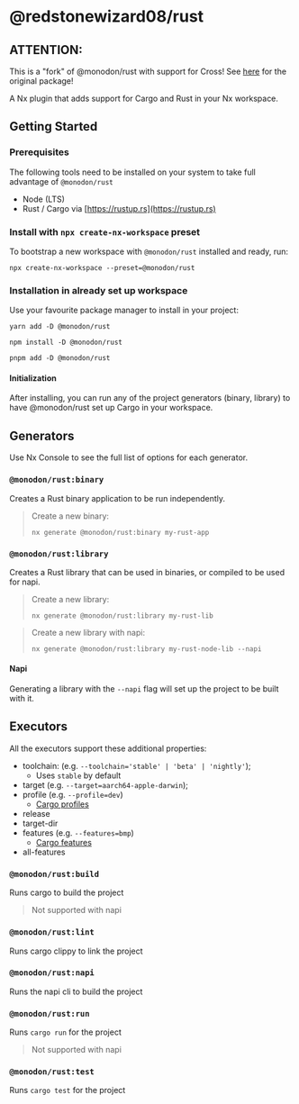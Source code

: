 # @redstonewizard08/rust

## ATTENTION:

This is a "fork" of @monodon/rust with support for Cross! See [here](https://github.com/Cammisuli/monodon/tree/main/packages/rust) for the original package!

A Nx plugin that adds support for Cargo and Rust in your Nx workspace.

## Getting Started

### Prerequisites 
The following tools need to be installed on your system to take full advantage of `@monodon/rust`
* Node (LTS)
* Rust / Cargo via [https://rustup.rs](https://rustup.rs)

### Install with `npx create-nx-workspace` preset
To bootstrap a new workspace with `@monodon/rust` installed and ready, run:

```shell
npx create-nx-workspace --preset=@monodon/rust
```

### Installation in already set up workspace
Use your favourite package manager to install in your project:

```shell
yarn add -D @monodon/rust
```

```shell
npm install -D @monodon/rust
```

```shell
pnpm add -D @monodon/rust
```

#### Initialization 

After installing, you can run any of the project generators (binary, library) to have @monodon/rust set up Cargo in your workspace.

## Generators
Use Nx Console to see the full list of options for each generator. 

### `@monodon/rust:binary`
Creates a Rust binary application to be run independently.

> Create a new binary:
> ```shell
> nx generate @monodon/rust:binary my-rust-app 
> ```

### `@monodon/rust:library`
Creates a Rust library that can be used in binaries, or compiled to be used for napi. 

> Create a new library:
> ```shell
> nx generate @monodon/rust:library my-rust-lib
> ```

> Create a new library with napi:
> ```shell
> nx generate @monodon/rust:library my-rust-node-lib --napi
> ```

#### Napi
Generating a library with the `--napi` flag will set up the project to be built with it.

## Executors
All the executors support these additional properties:
* toolchain: (e.g. `--toolchain='stable' | 'beta' | 'nightly'`); 
  * Uses `stable` by default
* target (e.g. `--target=aarch64-apple-darwin`); 
* profile (e.g. `--profile=dev`) 
  * [Cargo profiles](https://doc.rust-lang.org/cargo/reference/profiles.html)
* release
* target-dir 
* features (e.g. `--features=bmp`)
  * [Cargo features](https://doc.rust-lang.org/cargo/reference/features.html)
* all-features

### `@monodon/rust:build`
Runs cargo to build the project
> Not supported with napi

### `@monodon/rust:lint`
Runs cargo clippy to link the project

### `@monodon/rust:napi`
Runs the napi cli to build the project

### `@monodon/rust:run`
Runs `cargo run` for the project
> Not supported with napi
 
### `@monodon/rust:test`
Runs `cargo test` for the project


